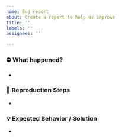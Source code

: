 ```yaml
---
name: Bug report
about: Create a report to help us improve
title: ''
labels: ''
assignees: ''

---
```


### ⛔ What happened?

- 

### 🎯 Reproduction Steps

<!-- Please write what you did to cause the issue if you are able to reproduce it. -->
- 

### 💡 Expected Behavior / Solution

<!-- Please write about the appropriate behavior and, if possible, your solution. -->
-
